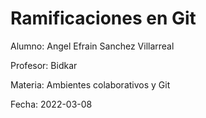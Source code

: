 # Ramificaciones en Git

Alumno: Angel Efrain Sanchez Villarreal

Profesor: Bidkar

Materia: Ambientes colaborativos y Git

Fecha: 2022-03-08
